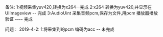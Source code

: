 
备注:
  1:视频采集yuv420,转换为x264--完成
  2:x264 转换为yuv420,并显示在UIImageview -- 完成
  3:AudioUint 采集音频pcm,保存为文件,用pcm 播放器播放验证 ---- 完成
 
 问题：
 2019-4-2:
  1:将采集到的pcm 编码为acc -- 未完成
  
